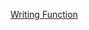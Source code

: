 
[Writing Function](http://htmlpreview.github.com/?https://github.com/mydatastory-dev/py_intro_class/blob/master/_episodes_html/writing_functions.html)
